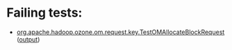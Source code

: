 # Failing tests: 

 * [org.apache.hadoop.ozone.om.request.key.TestOMAllocateBlockRequest](hadoop-ozone/ozone-manager/org.apache.hadoop.ozone.om.request.key.TestOMAllocateBlockRequest.txt) ([output](hadoop-ozone/ozone-manager/org.apache.hadoop.ozone.om.request.key.TestOMAllocateBlockRequest-output.txt))
